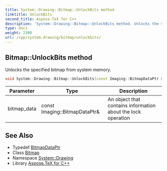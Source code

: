 ```yaml
---
title: System::Drawing::Bitmap::UnlockBits method
linktitle: UnlockBits
second_title: Aspose.TeX for C++
description: 'System::Drawing::Bitmap::UnlockBits method. Unlocks the specified bitmap from system memory in C++.'
type: docs
weight: 2300
url: /cpp/system.drawing/bitmap/unlockbits/
---
```

## Bitmap::UnlockBits method


Unlocks the specified bitmap from system memory.

```cpp
void System::Drawing::Bitmap::UnlockBits(const Imaging::BitmapDataPtr &bitmap_data)
```


| Parameter | Type | Description |
| --- | --- | --- |
| bitmap_data | const Imaging::BitmapDataPtr\& | An object that contains information about the lock operation |

## See Also

* Typedef [BitmapDataPtr](../../../system.drawing.imaging/bitmapdataptr/)
* Class [Bitmap](../)
* Namespace [System::Drawing](../../)
* Library [Aspose.TeX for C++](../../../)

